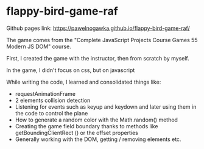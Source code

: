 # flappy-bird-game-raf

Github pages link: https://pawelnogawka.github.io/flappy-bird-game-raf/

The game comes from the "Complete JavaScript Projects Course Games 55 Modern JS DOM" course.

First, I created the game with the instructor, then from scratch by myself.

In the game, I didn't focus on css, but on javascript

While writing the code, I learned and consolidated things like:

- requestAnimationFrame
- 2 elements collision detection
- Listening for events such as keyup and keydown and later using them in the code to control the plane
- How to generate a random color with the Math.random() method
- Creating the game field boundary thanks to methods like getBoundingClientRect () or the offset properties
- Generally working with the DOM, getting / removing elements etc.

